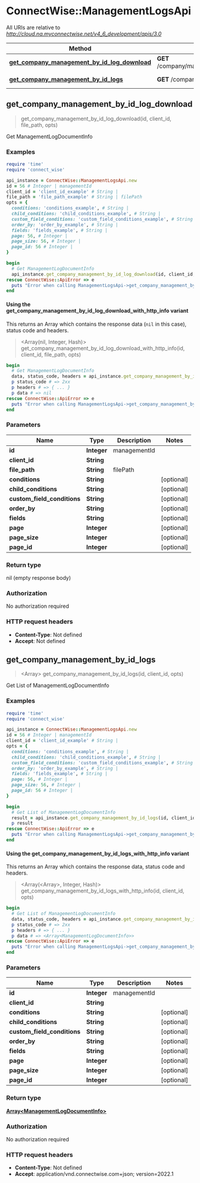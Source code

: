 # ConnectWise::ManagementLogsApi

All URIs are relative to *http://cloud.na.myconnectwise.net/v4_6_development/apis/3.0*

| Method | HTTP request | Description |
| ------ | ------------ | ----------- |
| [**get_company_management_by_id_log_download**](ManagementLogsApi.md#get_company_management_by_id_log_download) | **GET** /company/management/{id}/log/download | Get ManagementLogDocumentInfo |
| [**get_company_management_by_id_logs**](ManagementLogsApi.md#get_company_management_by_id_logs) | **GET** /company/management/{id}/logs | Get List of ManagementLogDocumentInfo |


## get_company_management_by_id_log_download

> get_company_management_by_id_log_download(id, client_id, file_path, opts)

Get ManagementLogDocumentInfo

### Examples

```ruby
require 'time'
require 'connect_wise'

api_instance = ConnectWise::ManagementLogsApi.new
id = 56 # Integer | managementId
client_id = 'client_id_example' # String | 
file_path = 'file_path_example' # String | filePath
opts = {
  conditions: 'conditions_example', # String | 
  child_conditions: 'child_conditions_example', # String | 
  custom_field_conditions: 'custom_field_conditions_example', # String | 
  order_by: 'order_by_example', # String | 
  fields: 'fields_example', # String | 
  page: 56, # Integer | 
  page_size: 56, # Integer | 
  page_id: 56 # Integer | 
}

begin
  # Get ManagementLogDocumentInfo
  api_instance.get_company_management_by_id_log_download(id, client_id, file_path, opts)
rescue ConnectWise::ApiError => e
  puts "Error when calling ManagementLogsApi->get_company_management_by_id_log_download: #{e}"
end
```

#### Using the get_company_management_by_id_log_download_with_http_info variant

This returns an Array which contains the response data (`nil` in this case), status code and headers.

> <Array(nil, Integer, Hash)> get_company_management_by_id_log_download_with_http_info(id, client_id, file_path, opts)

```ruby
begin
  # Get ManagementLogDocumentInfo
  data, status_code, headers = api_instance.get_company_management_by_id_log_download_with_http_info(id, client_id, file_path, opts)
  p status_code # => 2xx
  p headers # => { ... }
  p data # => nil
rescue ConnectWise::ApiError => e
  puts "Error when calling ManagementLogsApi->get_company_management_by_id_log_download_with_http_info: #{e}"
end
```

### Parameters

| Name | Type | Description | Notes |
| ---- | ---- | ----------- | ----- |
| **id** | **Integer** | managementId |  |
| **client_id** | **String** |  |  |
| **file_path** | **String** | filePath |  |
| **conditions** | **String** |  | [optional] |
| **child_conditions** | **String** |  | [optional] |
| **custom_field_conditions** | **String** |  | [optional] |
| **order_by** | **String** |  | [optional] |
| **fields** | **String** |  | [optional] |
| **page** | **Integer** |  | [optional] |
| **page_size** | **Integer** |  | [optional] |
| **page_id** | **Integer** |  | [optional] |

### Return type

nil (empty response body)

### Authorization

No authorization required

### HTTP request headers

- **Content-Type**: Not defined
- **Accept**: Not defined


## get_company_management_by_id_logs

> <Array<ManagementLogDocumentInfo>> get_company_management_by_id_logs(id, client_id, opts)

Get List of ManagementLogDocumentInfo

### Examples

```ruby
require 'time'
require 'connect_wise'

api_instance = ConnectWise::ManagementLogsApi.new
id = 56 # Integer | managementId
client_id = 'client_id_example' # String | 
opts = {
  conditions: 'conditions_example', # String | 
  child_conditions: 'child_conditions_example', # String | 
  custom_field_conditions: 'custom_field_conditions_example', # String | 
  order_by: 'order_by_example', # String | 
  fields: 'fields_example', # String | 
  page: 56, # Integer | 
  page_size: 56, # Integer | 
  page_id: 56 # Integer | 
}

begin
  # Get List of ManagementLogDocumentInfo
  result = api_instance.get_company_management_by_id_logs(id, client_id, opts)
  p result
rescue ConnectWise::ApiError => e
  puts "Error when calling ManagementLogsApi->get_company_management_by_id_logs: #{e}"
end
```

#### Using the get_company_management_by_id_logs_with_http_info variant

This returns an Array which contains the response data, status code and headers.

> <Array(<Array<ManagementLogDocumentInfo>>, Integer, Hash)> get_company_management_by_id_logs_with_http_info(id, client_id, opts)

```ruby
begin
  # Get List of ManagementLogDocumentInfo
  data, status_code, headers = api_instance.get_company_management_by_id_logs_with_http_info(id, client_id, opts)
  p status_code # => 2xx
  p headers # => { ... }
  p data # => <Array<ManagementLogDocumentInfo>>
rescue ConnectWise::ApiError => e
  puts "Error when calling ManagementLogsApi->get_company_management_by_id_logs_with_http_info: #{e}"
end
```

### Parameters

| Name | Type | Description | Notes |
| ---- | ---- | ----------- | ----- |
| **id** | **Integer** | managementId |  |
| **client_id** | **String** |  |  |
| **conditions** | **String** |  | [optional] |
| **child_conditions** | **String** |  | [optional] |
| **custom_field_conditions** | **String** |  | [optional] |
| **order_by** | **String** |  | [optional] |
| **fields** | **String** |  | [optional] |
| **page** | **Integer** |  | [optional] |
| **page_size** | **Integer** |  | [optional] |
| **page_id** | **Integer** |  | [optional] |

### Return type

[**Array&lt;ManagementLogDocumentInfo&gt;**](ManagementLogDocumentInfo.md)

### Authorization

No authorization required

### HTTP request headers

- **Content-Type**: Not defined
- **Accept**: application/vnd.connectwise.com+json; version=2022.1


